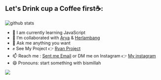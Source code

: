 <!--
**Ryandinulfatah12/Ryandinulfatah12** is a ✨ _special_ ✨ repository because its `README.md` (this file) appears on your GitHub profile. -->

## Let's Drink cup a Coffee first☕:
![github stats](https://github-readme-stats.vercel.app/api?username=Ryandinulfatah12&show_icons=true)
- 🔭 I am currently learning JavaScript
- 🤘 I’m collaborated with <a href="https://www.instagram.com/sagitarisandy/">Arya</a> & <a href="https://www.instagram.com/herlambang.saja/">Herlambang</a>
- 💬 Ask me anything you want
- ✊ See My Project 👉 <a href="https://ryandinulfatah.netlify.app/showoff">Ryan Project</a>
- 📫 Reach me : <a href="mailto:dinulfatahryan@gmail.com">Sent me Email</a> or DM me on Instagram 👉 <a href="https://www.instagram.com/ryandinulfatah12/">My instagram</a>
- 😄 Pronouns: start something with bismillah

<img src="https://github-readme-stats.vercel.app/api/top-langs/?username=Ryandinulfatah12&theme=vue">
